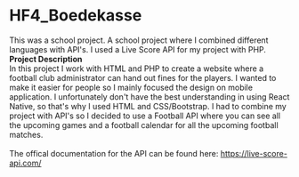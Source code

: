 # HF4_Boedekasse
This was a school project. A school project where I combined different languages with API's. I used a Live Score API for my project with PHP. 
**Project Description** <br>
In this project I work with HTML and PHP to create a website where a football club administrator can hand out fines for the players. 
I wanted to make it easier for people so I mainly focused the design on mobile application. I unfortunately don't have the best understanding in using React Native, so that's why I used HTML and CSS/Bootstrap. I had to combine my project with API's so I decided to use a Football API where you can see all the upcoming games and a football calendar for all the upcoming football matches. <br><br>
The offical documentation for the API can be found here: https://live-score-api.com/
